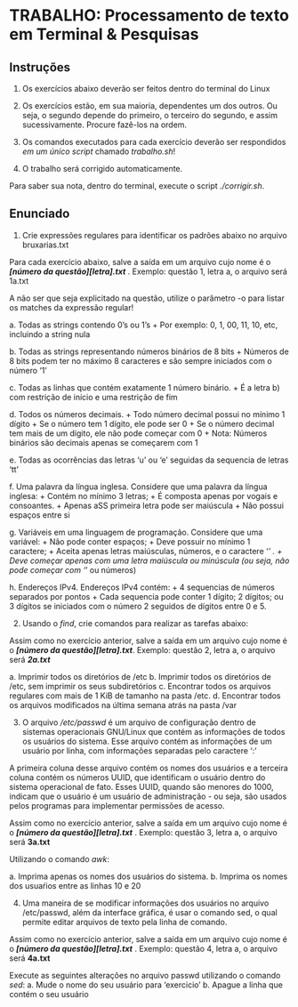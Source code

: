 # TRABALHO: Processamento de texto em Terminal & Pesquisas

## Instruções

1. Os exercícios abaixo deverão ser feitos dentro do terminal do Linux
       
2. Os exercícios estão, em sua maioria, dependentes um dos outros. Ou seja, o segundo depende do primeiro, o terceiro do segundo, e assim sucessivamente. Procure fazê-los na ordem.
       
3. Os comandos executados para cada exercício deverão ser respondidos _em um único script_ chamado _trabalho.sh_!
       
4. O trabalho será corrigido automaticamente.
       
Para saber sua nota, dentro do terminal, execute o script _./corrigir.sh_.

## Enunciado

1. Crie expressões regulares para identificar os padrões abaixo no arquivo bruxarias.txt

Para cada exercício abaixo, salve a saída em um arquivo cujo nome é o ***\[número da questão\]\[letra\].txt*** . Exemplo: questão 1, letra a, o arquivo será 1a.txt

A não ser que seja explicitado na questão, utilize o parâmetro -o para listar os matches da expressão regular!
       
   a. Todas as strings contendo 0’s ou 1’s 
      + Por exemplo: 0, 1, 00, 11, 10, etc, incluindo a string nula

   b. Todas as strings representando números binários de 8 bits
      + Números de 8 bits podem ter no máximo 8 caracteres e são sempre iniciados com o número ‘1’

   c. Todas as linhas que contém exatamente 1 número binário.
      + É a letra b) com restrição de início e uma restrição de fim

   d. Todos os números decimais.
      + Todo número decimal possui no mínimo 1 dígito
      + Se o número tem 1 dígito, ele pode ser 0
      + Se o número decimal tem mais de um dígito, ele não pode começar com 0
      + Nota: Números binários são decimais apenas se começarem com 1

   e. Todas as ocorrências das letras ‘u’ ou ‘e’ seguidas da sequencia de letras ‘tt’

   f. Uma palavra da língua inglesa. Considere que uma palavra da língua inglesa:
      + Contém no mínimo 3 letras;
      + É composta apenas por vogais e consoantes.
      + Apenas aSS primeira letra pode ser maiúscula
      + Não possui espaços entre si

   g. Variáveis em uma linguagem de programação. Considere que uma variável:
      + Não pode conter espaços;
      + Deve possuir no mínimo 1 caractere;
      + Aceita apenas letras maiúsculas, números, e o caractere ‘_’ .
      + Deve começar apenas com uma letra maiúscula ou minúscula (ou seja, não pode começar com ‘_’ ou números)

   h. Endereços IPv4. Endereços IPv4 contém:
      + 4 sequencias de números separados por pontos
      + Cada sequencia pode conter 1 dígito; 2 dígitos; ou 3 dígitos se iniciados com o número 2 seguidos de dígitos entre 0 e 5.
      
2. Usando o _find_, crie comandos para realizar as tarefas abaixo:
       
Assim como no exercício anterior, salve a saída em um arquivo cujo nome é o ***\[número da questão\]\[letra\].txt***. Exemplo: questão 2, letra a, o arquivo será ***2a.txt***
       
   a. Imprimir todos os diretórios de /etc
   b. Imprimir todos os diretórios de /etc, sem imprimir os seus subdiretórios
   c. Encontrar todos os arquivos regulares com mais de 1 KiB de tamanho na pasta /etc.
   d. Encontrar todos os arquivos modificados na última semana atrás na pasta /var
         
3. O arquivo _/etc/passwd_ é um arquivo de configuração dentro de sistemas operacionais GNU/Linux que contém as informações de todos os usuários do sistema. Esse arquivo contém as informações de um usuário por linha, com informações separadas pelo caractere ‘:’
       
A primeira coluna desse arquivo contém os nomes dos usuários e a terceira coluna contém os números UUID, que identificam o usuário dentro do sistema operacional de fato. Esses UUID, quando são menores do 1000, indicam que o usuário é um usuário de administração - ou seja, são usados pelos programas para implementar permissões de acesso.
       
Assim como no exercício anterior, salve a saída em um arquivo cujo nome é o ***\[número da questão\]\[letra\].txt*** . Exemplo: questão 3, letra a, o arquivo será **3a.txt**
       
Utilizando o comando _awk_:

   a. Imprima apenas os nomes dos usuários do sistema.
   b. Imprima os nomes dos usuaŕios entre as linhas 10 e 20
         
4. Uma maneira de se modificar informações dos usuários no arquivo /etc/passwd, além da interface gráfica, é usar o comando sed, o qual permite editar arquivos de texto pela linha de comando.

Assim como no exercício anterior, salve a saída em um arquivo cujo nome é o ***\[número da questão\]\[letra\].txt*** . Exemplo: questão 4, letra a, o arquivo será **4a.txt**

   Execute as seguintes alterações no arquivo passwd utilizando o comando _sed_:
   a. Mude o nome do seu usuário para ‘exercicio’
   b. Apague a linha que contém o seu usuário
         
   
         

         
         
